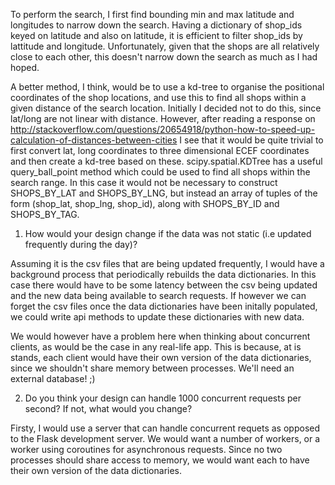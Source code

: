 To perform the search, I first find bounding min and max latitude and longitudes to narrow down the search. Having a dictionary of shop_ids keyed on latitude
and also on latitude, it is efficient to filter shop_ids by lattitude and
longitude. Unfortunately, given that the shops are all relatively close to each other, this doesn't narrow down the search as much as I had hoped.

A better method, I think, would be to use a kd-tree to organise the positional
coordinates of the shop locations, and use this to find all shops within a
given distance of the search location. Initially I decided not to do this,
since lat/long are not linear with distance. However, after reading a response
on
http://stackoverflow.com/questions/20654918/python-how-to-speed-up-calculation-of-distances-between-cities
I see that it would be quite trivial to first convert lat, long coordinates to three dimensional ECEF coordinates and then create a kd-tree based on these.
scipy.spatial.KDTree has a useful query_ball_point method which could be used
to find all shops within the search range. In this case it would not be
necessary to construct SHOPS_BY_LAT and SHOPS_BY_LNG, but instead an array of tuples of the form (shop_lat, shop_lng, shop_id), along with SHOPS_BY_ID and
SHOPS_BY_TAG.


1. How would your design change if the data was not static (i.e updated
frequently during the day)?

Assuming it is the csv files that are being updated frequently, I would have
a background process that periodically rebuilds the data dictionaries. In this
case there would have to be some latency between the csv being updated and the
new data being available to search requests. If however we can forget the csv files once the data dictionaries have been initally populated, we could write
api methods to update these dictionaries with new data.

We would however have a problem here when thinking about concurrent clients,
as would be the case in any real-life app. This is because, at is stands,
each client would have their own version of the data dictionaries, since
we shouldn't share memory between processes. We'll need an external database! ;)

2. Do you think your design can handle 1000 concurrent requests per second? If not, what would you change?

Firsty, I would use a server that can handle concurrent requets as opposed to
the Flask development server. We would want a number of workers, or a worker
using coroutines for asynchronous requests. Since no two processes should share access to memory, we would want each to have their own version of the data dictionaries.

